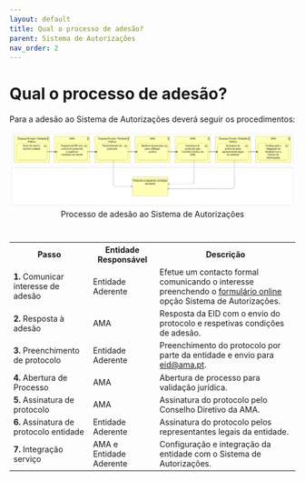 ```yaml
---
layout: default
title: Qual o processo de adesão?
parent: Sistema de Autorizações
nav_order: 2
---
```


# Qual o processo de adesão?



Para a adesão ao Sistema de Autorizações deverá seguir os procedimentos:

<div style="text-align: center;">
  <img src="../../assets/images/MicrosoftTeams-image (11).png" alt="Processo de adesão ao Sistema de Autorizações">
  Processo de adesão ao Sistema de Autorizações
</div>
<br>

<table>
<caption></caption>
  <tr>
    <th >Passo</th>
    <th >Entidade Responsável</th>
    <th >Descrição</th>
  </tr>
  <tr>
    <td><strong>1.</strong> Comunicar interesse de adesão</td>
    <td>Entidade Aderente</td>
    <td>Efetue um contacto formal comunicando o interesse preenchendo o <a href="https://www.autenticacao.gov.pt/web/guest/integracao-entidade">formulário online</a> opção Sistema de Autorizações.</td>
  </tr>
  <tr>
    <td><strong>2.</strong> Resposta à adesão</td>
    <td>AMA</td>
    <td>Resposta da EID com o envio do protocolo e respetivas condições de adesão.</td>
  </tr>
  <tr>
    <td><strong>3.</strong> Preenchimento de protocolo</td>
    <td>Entidade Aderente</td>
    <td>Preenchimento do protocolo por parte da entidade e envio para <a href="mailto:eid@ama.pt">eid@ama.pt</a>.</td>
  </tr>
  <tr>
    <td><strong>4.</strong> Abertura de Processo</td>
    <td>AMA</td>
    <td>Abertura de processo para validação jurídica.</td>
  </tr>
  <tr>
    <td><strong>5.</strong> Assinatura de protocolo</td>
    <td>AMA</td>
    <td>Assinatura do protocolo pelo Conselho Diretivo da AMA.</td>
  </tr>
  <tr>
    <td><strong>6.</strong> Assinatura de protocolo entidade</td>
    <td>Entidade Aderente</td>
    <td>Assinatura do protocolo pelos representantes legais da entidade.</td>
  </tr>
  <tr>
    <td><strong>7.</strong> Integração serviço</td>
    <td>AMA e Entidade Aderente</td>
    <td>Configuração e integração da entidade com o Sistema de Autorizações.</td>
  </tr>
</table>